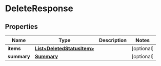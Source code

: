 
# DeleteResponse

## Properties
Name | Type | Description | Notes
------------ | ------------- | ------------- | -------------
**items** | [**List&lt;DeletedStatusItem&gt;**](DeletedStatusItem.md) |  |  [optional]
**summary** | [**Summary**](Summary.md) |  |  [optional]



